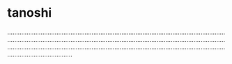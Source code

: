 # tanoshi

.........................................................................................................................................................................................................................................................................................................................................................................................................................